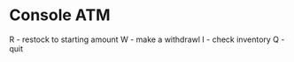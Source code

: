 # Console ATM

R - restock to starting amount
W<dollar amount> - make a withdrawl
I<denominations> - check inventory
Q - quit
